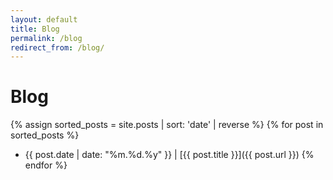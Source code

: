 ```yaml
---
layout: default
title: Blog
permalink: /blog
redirect_from: /blog/
---
```


# Blog

{% assign sorted_posts = site.posts | sort: 'date' | reverse %}
{% for post in sorted_posts %}
* {{ post.date | date: "%m.%d.%y" }} &#124; [{{ post.title }}]({{ post.url }})
{% endfor %}